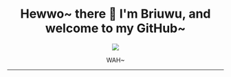 <div align="center">
  <h1>Hewwo~ there 👋 I'm Briuwu, and welcome to my GitHub~</h1>
</div>

<div id="header" align="center">
  <img src="https://github.com/Briuwu7474/Briuwu7474/blob/main/inagif.gif" />
  <p>WAH~</p>
</div>

---

<!--
**Briuwu7474/Briuwu7474** is a ✨ _special_ ✨ repository because its `README.md` (this file) appears on your GitHub profile.

Here are some ideas to get you started:

- 🔭 I’m currently working on ...
- 🌱 I’m currently learning ...
- 👯 I’m looking to collaborate on ...
- 🤔 I’m looking for help with ...
- 💬 Ask me about ...
- 📫 How to reach me: ...
- 😄 Pronouns: ...
- ⚡ Fun fact: ...
-->
